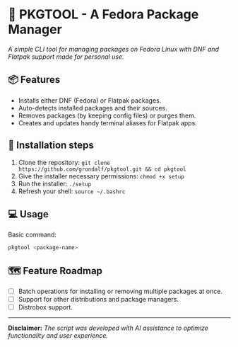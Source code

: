 # 🔧 PKGTOOL - A Fedora Package Manager

*A simple CLI tool for managing packages on Fedora Linux with DNF and Flatpak support made for personal use.*

## 📦 Features
- Installs either DNF (Fedora) or Flatpak packages.
- Auto-detects installed packages and their sources.
- Removes packages (by keeping config files) or purges them.
- Creates and updates handy terminal aliases for Flatpak apps.

## 🚀 Installation steps

  1. Clone the repository: `git clone https://github.com/grondalf/pkgtool.git && cd pkgtool`
  2. Give the installer necessary permissions: `chmod +x setup`
  3. Run the installer: `./setup`
  4. Refresh your shell: `source ~/.bashrc`

##  💻 Usage

Basic command:
```bash
pkgtool <package-name>
```

## 🗺️ Feature Roadmap

- [ ] Batch operations for installing or removing multiple packages at once.
- [ ] Support for other distributions and package managers.
- [ ] Distrobox support.

---

**Disclaimer:** *The script was developed with AI assistance to optimize functionality and user experience.*
